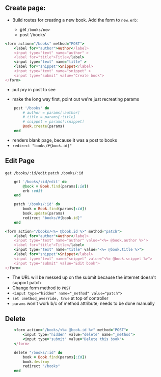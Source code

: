 ## Create page:


- Build routes for creating a new book.  Add the form to `new.erb`:

    - get `/books/new`
    - post '/books'

```rb
<form action="/books" method="POST">
    <label for="author">Author</label>
    <input type="text" name="author" >
    <label for="title">Title</label>
    <input type="text" name="title" >
    <label for="snippet">Snippet</label>
    <input type="text" name="snippet" >
    <input type="submit" value="Create book">
</form>
```

- put pry in post to see

- make the long way first, point out we're just recreating params
```rb
    post '/books' do 
        # author = params[:author]
        # title = params[:title]
        # snippet = params[:snippet]
        Book.create(params)
    end
```

- renders blank page, because it was a post to books
- `redirect "books/#{book.id}"`


## Edit Page

`get /books/:id/edit`
`patch /books/:id`

```rb
    get '/books/:id/edit' do
        @book = Book.find(params[:id])
        erb :edit
    end

    patch '/books/:id' do
        book = Book.find(params[:id])
        book.update(params)
        redirect "books/#{book.id}"
    end
```
```rb
<form action="/books/<%= @book.id %>" method="patch">
    <label for="author">Author</label>
    <input type="text" name="author" value="<%= @book.author %>">
    <label for="title">Title</label>
    <input type="text" name="title" value="<%= @book.title %>">
    <label for="snippet">Snippet</label>
    <input type="text" name="snippet" value="<%= @book.snippet %>">
    <input type="submit" value="Edit book">
</form>
```

- The URL will be messed up on the submit because the internet doesn't support patch
- Change form method to `POST`
- `<input type="hidden" name="_method" value="patch">`
- `set :method_override, true` at top of controller
- `params` won't work b/c of method attribute; needs to be done manually

## Delete

```rb
    <form action="/books/<%= @book.id %>" method="POST">
        <input type="hidden" value="delete" name="_method">
        <input type="submit" value="Delete this book">
    </form>
```

```rb
    delete "/books/:id" do
        book = Book.find(params[:id])
        book.destroy
        redirect "/books"
    end
```